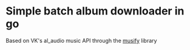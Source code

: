 # Simple batch album downloader in go
Based on VK's al_audio music API through the [musify](https://github.com/arkhipovkm/musify) library